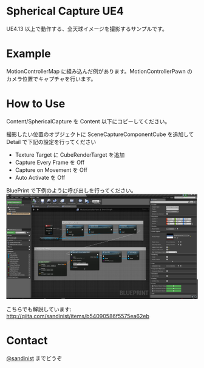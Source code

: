 # Spherical Capture UE4
UE4.13 以上で動作する、全天球イメージを撮影するサンプルです。

# Example
MotionControllerMap に組み込んだ例があります。MotionControllerPawn のカメラ位置でキャプチャを行います。

# How to Use
Content/SphericalCapture を Content 以下にコピーしてください。

撮影したい位置のオブジェクトに SceneCaptureComponentCube を追加して Detail で下記の設定を行ってください
* Texture Target に CubeRenderTarget を追加
* Capture Every Frame を Off
* Capture on Movement を Off
* Auto Activate を Off

BluePrint で下例のように呼び出しを行ってください。
![saveHDR](https://raw.githubusercontent.com/sandinist/SphericalCaptureUE4/master/Images/Call.png)

こちらでも解説しています: http://qiita.com/sandinist/items/b54090586f5575ea62eb

# Contact
[@sandinist](https://twitter.com/sandinist) までどうぞ
